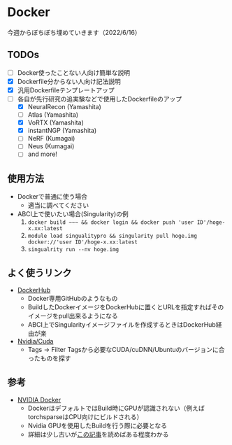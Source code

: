 # Docker

今週からぼちぼち埋めていきます（2022/6/16）

## TODOs
- [ ] Docker使ったことない人向け簡単な説明
- [x] Dockerfile分からない人向け記法説明
- [x] 汎用Dockerfileテンプレートアップ
- [ ] 各自が先行研究の追実験などで使用したDockerfileのアップ
  - [x] NeuralRecon (Yamashita)
  - [ ] Atlas (Yamashita)
  - [x] VoRTX (Yamashita)
  - [x] instantNGP (Yamashita)
  - [ ] NeRF (Kumagai)
  - [ ] Neus (Kumagai)
  - [ ] and more!

## 使用方法
* Dockerで普通に使う場合
  * 適当に調べてください
* ABCI上で使いたい場合(Singularity)の例
  1. ```docker build ~~~ && docker login && docker push 'user ID'/hoge-x.xx:latest```
  2. ```module load singualitypro && singularity pull hoge.img docker://'user ID'/hoge-x.xx:latest```
  3. ```singualrity run --nv hoge.img```

## よく使うリンク
* [DockerHub](https://hub.docker.com/)
  * Docker専用GitHubのようなもの
  * BuildしたDockerイメージをDockerHubに置くとURLを指定すればそのイメージをpull出来るようになる
  * ABCI上でSingularityイメージファイルを作成するときはDockerHub経由が楽
* [Nvidia/Cuda](https://hub.docker.com/r/nvidia/cuda/tags)
  * Tags → Filter Tagsから必要なCUDA/cuDNN/Ubuntuのバージョンに合ったものを探す

## 参考
* [NVIDIA Docker](https://github.com/NVIDIA/nvidia-docker)
  * DockerはデフォルトではBuild時にGPUが認識されない（例えばtorchsparseはCPU向けにビルドされる）
  * Nvidia GPUを使用したBuildを行う際に必要となる
  * 詳細は少し古いが[この記事](https://qiita.com/tkusumi/items/f275f0737fb5b261a868)を読めばある程度わかる
